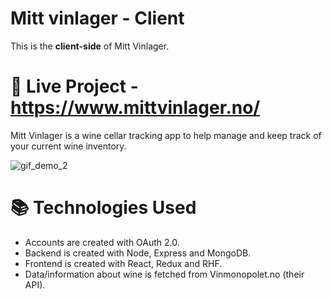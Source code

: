 # Mitt vinlager - Client

This is the **client-side** of Mitt Vinlager.

# :link: Live Project - https://www.mittvinlager.no/

Mitt Vinlager is a wine cellar tracking app to help manage and keep track of your current wine inventory.

![gif_demo_2](https://user-images.githubusercontent.com/33042077/131696053-fd65c6ec-65e1-487b-bc8a-df1d1bcfe2bb.gif)

# :books: Technologies Used

- Accounts are created with OAuth 2.0.
- Backend is created with Node, Express and MongoDB.
- Frontend is created with React, Redux and RHF.
- Data/information about wine is fetched from Vinmonopolet.no (their API).

